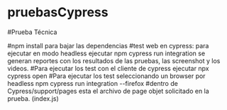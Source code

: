 # pruebasCypress
#Prueba Técnica

#npm install para bajar las dependencias 
#test web en cypress: para ejecutar en modo headless ejecutar npm cypress run integration se generan reportes con los resultados de las pruebas, las screenshot y los videos. 
#Para ejecutar los test con el cliente de cypress ejecutar npx cypress open 
#Para ejecutar los test seleccionando un browser por headless npm cypress run integration --firefox
#dentro de Cypress/support/pages esta el archivo de page objet solicitado en la prueba. (index.js)
